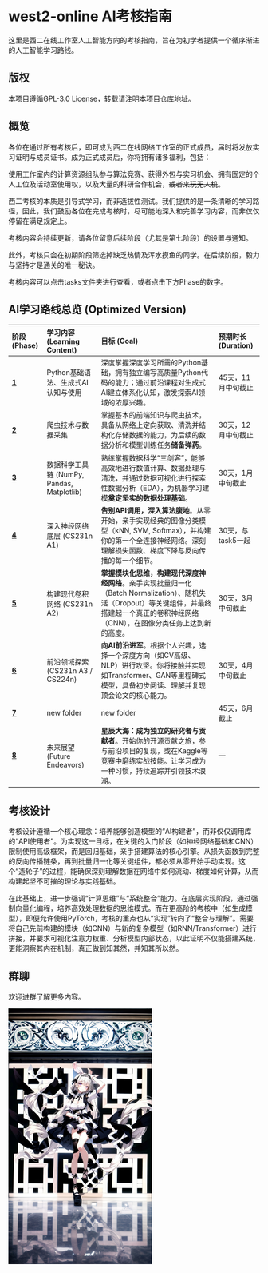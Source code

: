 # west2-online AI考核指南

这里是西二在线工作室人工智能方向的考核指南，旨在为初学者提供一个循序渐进的人工智能学习路线。

## 版权

本项目遵循GPL-3.0 License，转载请注明本项目仓库地址。

## 概览

各位在通过所有考核后，即可成为西二在线网络工作室的正式成员，届时将发放实习证明与成员证书。成为正式成员后，你将拥有诸多福利，包括：

使用工作室内的计算资源组队参与算法竞赛、获得外包与实习机会、拥有固定的个人工位及活动室使用权，以及大量的科研合作机会，~~或者来玩无人机~~。

西二考核的本质是引导式学习，而非选拔性测试。我们提供的是一条清晰的学习路径，因此，我们鼓励各位在完成考核时，尽可能地深入和完善学习内容，而非仅仅停留在满足规定上。

考核内容会持续更新，请各位留意后续阶段（尤其是第七阶段）的设置与通知。

此外，考核只会在初期阶段筛选掉缺乏热情及浑水摸鱼的同学。在后续阶段，毅力与坚持才是通关的唯一秘诀。

考核内容可以点击tasks文件夹进行查看，或者点击下方Phase的数字。

## **AI学习路线总览 (Optimized Version)**

| 阶段 (Phase) | 学习内容 (Learning Content)             | 目标 (Goal)                                                                                                       | 预期时长 (Duration) |
| :--------- | :---------------------------------- | :-------------------------------------------------------------------------------------------------------------- | :-------------- |
| **[1](./tasks/task1/task1.md)**      | Python基础语法、生成式AI认知与使用               | 深度掌握深度学习所需的Python基础，拥有独立编写高质量Python代码的能力；通过前沿课程对生成式AI建立体系化认知，激发探索AI领域的浓厚兴趣。                                     | 45天，11月中旬截止       |
| **[2](./tasks/task2/task2.md)**      | 爬虫技术与数据采集                           | 掌握基本的前端知识与爬虫技术，具备从网络上定向获取、清洗并结构化存储数据的能力，为后续的数据分析和模型训练任务**储备弹药**。                                                | 30天，12月中旬截止      |
| **[3](./tasks/task3/task3.md)**      | 数据科学工具链 (NumPy, Pandas, Matplotlib) | 熟练掌握数据科学“三剑客”，能够高效地进行数值计算、数据处理与清洗，并通过数据可视化进行探索性数据分析（EDA），为机器学习建模**奠定坚实的数据处理基础**。                                | 30天，1月中旬截止     |
| **[4](./tasks/task4/task4.md)**      | 深入神经网络底层 (CS231n A1)                | **告别API调用，深入算法腹地**。从零开始，亲手实现经典的图像分类模型（kNN, SVM, Softmax），并构建你的第一个全连接神经网络。深刻理解损失函数、梯度下降与反向传播的每一个细节。              | 30天，与task5一起      |
| **[5](./tasks/task5/task5.md)**      | 构建现代卷积网络 (CS231n A2)                | **掌握模块化思维，构建现代深度神经网络**。亲手实现批量归一化（Batch Normalization）、随机失活（Dropout）等关键组件，并最终搭建起一个真正的卷积神经网络（CNN），在图像分类任务上达到新的高度。 | 30天，3月中旬截止      |
| **[6](./tasks/task6/task6.md)**      | 前沿领域探索 (CS231n A3 / CS224n)         | **向AI前沿进军**。根据个人兴趣，选择一个深度方向（如CV高级、NLP）进行攻坚。你将接触并实现如Transformer、GAN等里程碑式模型，具备初步阅读、理解并复现顶会论文的核心能力。           | 30天，4月中旬截止     |
| **[7](./tasks/task7/newfolder.md)**      | new folder             | new folder                            | 45天，6月截止               |
| **[8](./tasks/The_Sea_of_Constellations/The_Sea_of_Constellations.md)**      | 未来展望 (Future Endeavors)             | **星辰大海：成为独立的研究者与贡献者**。开始你的开源贡献之旅，参与前沿项目的复现，或在Kaggle等竞赛中磨练实战技能。让学习成为一种习惯，持续追踪并引领技术浪潮。                            | —               |


## 考核设计

考核设计遵循一个核心理念：培养能够创造模型的“AI构建者”，而非仅仅调用库的“API使用者”。为实现这一目标，在关键的入门阶段（如神经网络基础和CNN）限制使用高级框架，而是回归基础，亲手搭建算法的核心引擎。从损失函数到完整的反向传播链条，再到批量归一化等关键组件，都必须从零开始手动实现。这个“造轮子”的过程，能确保深刻理解数据在网络中如何流动、梯度如何计算，从而构建起坚不可摧的理论与实践基础。

在此基础上，进一步强调“计算思维”与“系统整合”能力。在底层实现阶段，通过强制向量化编程，培养高效处理数据的思维模式。而在更高阶的考核中（如生成模型），即便允许使用PyTorch，考核的重点也从“实现”转向了“整合与理解”。需要将自己先前构建的模块（如CNN）与新的复杂模型（如RNN/Transformer）进行拼接，并要求可视化注意力权重、分析模型内部状态，以此证明不仅能搭建系统，更能洞察其内在机制，真正做到知其然，并知其所以然。

## 群聊

欢迎进群了解更多内容。

<img src="./README.assets/west2-AI-qrcode-2025.jpg" alt="west2-AI-qrcode-2025" style="zoom:50%;" />

